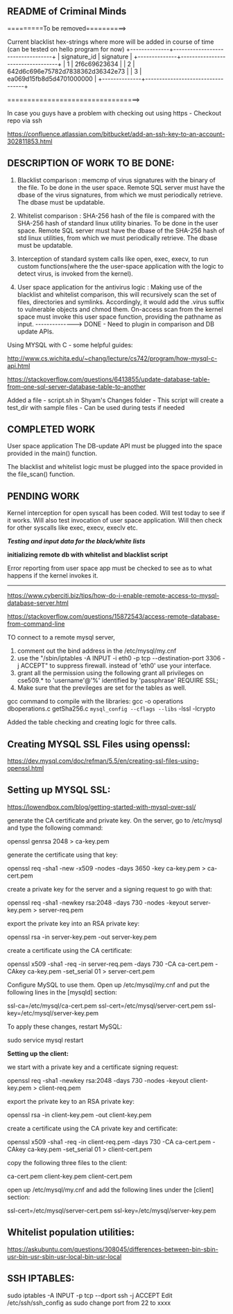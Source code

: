 README of Criminal Minds
------------------------


=========To be removed==========>

Current blacklist hex-strings where more will be added in course of time  (can be tested on hello program for now)
+--------------+----------------------------------+
| signature_id | signature                        |
+--------------+----------------------------------+
|            1 | 2f6c69623634                     |
|            2 | 642d6c696e75782d7838362d36342e73 |
|            3 | ea069d15fb8d5d4701000000         |
+--------------+----------------------------------+

=================================>



In case you guys have a problem with checking out using https - Checkout repo via ssh

https://confluence.atlassian.com/bitbucket/add-an-ssh-key-to-an-account-302811853.html

DESCRIPTION OF WORK TO BE DONE:
-------------------------------

1) Blacklist comparison :
   memcmp of virus signatures with the binary of the file.
   To be done in the user space.
   Remote SQL server must have the dbase of the virus signatures, from which we must periodically 
   retrieve. The dbase must be updatable.

2) Whitelist comparison :
   SHA-256 hash of the file is compared with the SHA-256 hash of standard linux utility binaries.
   To be done in the user space.
   Remote SQL server must have the dbase of the SHA-256 hash of std linux utilities, from which we    must periodically retrieve. The dbase must be updatable.

3) Interception of standard system calls like open, exec, execv, to run custom functions(where the    the user-space application with the logic to detect virus, is invoked from the kernel).

4) User space application for the antivirus logic :
   Making use of the blacklist and whitelist comparison, this will recursively scan the set of 
   files, directories and symlinks. Accordingly, it would add the .virus suffix to vulnerable 
   objects and chmod them.
   On-access scan from the kernel space must invoke this user space function, providing the 
   pathname as input. --------------> DONE - Need to plugin in comparison and DB update APIs.


Using MYSQL with C - some helpful guides:

http://www.cs.wichita.edu/~chang/lecture/cs742/program/how-mysql-c-api.html

https://stackoverflow.com/questions/6413855/update-database-table-from-one-sql-server-database-table-to-another

Added a file - script.sh in Shyam's Changes folder - This script will create a test_dir with sample
files - Can be used during tests if needed

COMPLETED WORK
--------------

User space application
The DB-update API must be plugged into the space provided in the main() function.

The blacklist and whitelist logic must be plugged into the space provided in the 
file_scan() function.

PENDING WORK
------------

Kernel interception for open syscall has been coded. Will test today to see if it works.
Will also test invocation of user space application.
Will then check for other syscalls like exec, execv, execlv etc.

***Testing and input data for the black/white lists***

**initializing remote db with whitelist and blacklist script**

Error reporting from user space app must be checked to see as to what happens if the kernel invokes it.

-------------------------------------------------------------------------------

https://www.cyberciti.biz/tips/how-do-i-enable-remote-access-to-mysql-database-server.html

https://stackoverflow.com/questions/15872543/access-remote-database-from-command-line

TO connect to a remote mysql server, 

1. comment out the bind address in the /etc/mysql/my.cnf
2. use the "/sbin/iptables -A INPUT -i eth0 -p tcp --destination-port 3306 -j ACCEPT" to suppress firewall. instead of 'eth0' use your interface.
3. grant all the permission using the following 
grant all privileges on cse509.* to 'username'@'%' identified by 'passphrase' REQUIRE SSL;
4. Make sure that the previleges are set for the tables as well.

gcc command to compile with the libraries:
gcc -o operations dboperations.c getSha256.c `mysql_config --cflags --libs` -lssl -lcrypto

Added the table checking and creating logic for three calls. 

Creating MYSQL SSL Files using openssl:
--------------------------------------
https://dev.mysql.com/doc/refman/5.5/en/creating-ssl-files-using-openssl.html

Setting up MYSQL SSL:
---------------------
https://lowendbox.com/blog/getting-started-with-mysql-over-ssl/

generate the CA certificate and private key. On the server, go to /etc/mysql and type the following command:

openssl genrsa 2048 > ca-key.pem

generate the certificate using that key:

openssl req -sha1 -new -x509 -nodes -days 3650 -key ca-key.pem > ca-cert.pem

create a private key for the server and a signing request to go with that:

openssl req -sha1 -newkey rsa:2048 -days 730 -nodes -keyout server-key.pem > server-req.pem

export the private key into an RSA private key:

openssl rsa -in server-key.pem -out server-key.pem

create a certificate using the CA certificate:

openssl x509 -sha1 -req -in server-req.pem -days 730  -CA ca-cert.pem -CAkey ca-key.pem -set_serial 01 > server-cert.pem

Configure MySQL to use them. Open up /etc/mysql/my.cnf and put the following lines in the [mysqld] section:

ssl-ca=/etc/mysql/ca-cert.pem
ssl-cert=/etc/mysql/server-cert.pem
ssl-key=/etc/mysql/server-key.pem

To apply these changes, restart MySQL:

sudo service mysql restart

**Setting up the client:**

we start with a private key and a certificate signing request:

openssl req -sha1 -newkey rsa:2048 -days 730 -nodes -keyout client-key.pem > client-req.pem

export the private key to an RSA private key:

openssl rsa -in client-key.pem -out client-key.pem

create a certificate using the CA private key and certificate:

openssl x509 -sha1 -req -in client-req.pem -days 730 -CA ca-cert.pem -CAkey ca-key.pem -set_serial 01 > client-cert.pem

copy the following three files to the client:

ca-cert.pem
client-key.pem
client-cert.pem

open up /etc/mysql/my.cnf and add the following lines under the [client] section:

ssl-cert=/etc/mysql/server-cert.pem
ssl-key=/etc/mysql/server-key.pem

Whitelist population utilities:
-------------------------------
https://askubuntu.com/questions/308045/differences-between-bin-sbin-usr-bin-usr-sbin-usr-local-bin-usr-local

SSH IPTABLES:
-------------
sudo iptables -A INPUT -p tcp --dport ssh -j ACCEPT
Edit /etc/ssh/ssh_config as sudo change port from 22 to xxxx